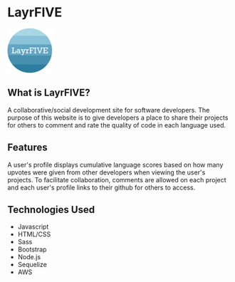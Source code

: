 # LayrFIVE

<img src="public/images/layrFIVEcircle2.png" alt="" style="height: 100px;">

## What is LayrFIVE?
A collaborative/social development site for software developers. The purpose of this website is to give developers a place to share their projects for others to comment and rate the quality of code in each language used. 

## Features 
A user's profile displays cumulative language scores based on how many upvotes were given from other developers when viewing the user's projects. To facilitate collaboration, comments are allowed on each project and each user's profile links to their github for others to access. 

## Technologies Used 
* Javascript
* HTML/CSS
* Sass
* Bootstrap
* Node.js
* Sequelize
* AWS 

